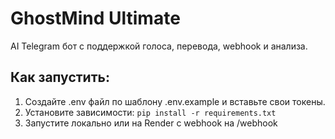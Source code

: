 # GhostMind Ultimate

AI Telegram бот с поддержкой голоса, перевода, webhook и анализа.

## Как запустить:

1. Создайте .env файл по шаблону .env.example и вставьте свои токены.
2. Установите зависимости: `pip install -r requirements.txt`
3. Запустите локально или на Render с webhook на /webhook